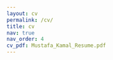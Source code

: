 ```yaml
---
layout: cv
permalink: /cv/
title: cv
nav: true
nav_order: 4
cv_pdf: Mustafa_Kamal_Resume.pdf
---
```


